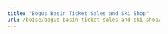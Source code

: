 ```yaml
---
title: "Bogus Basin Ticket Sales and Ski Shop"
url: /boise/bogus-basin-ticket-sales-and-ski-shop/
---
```

